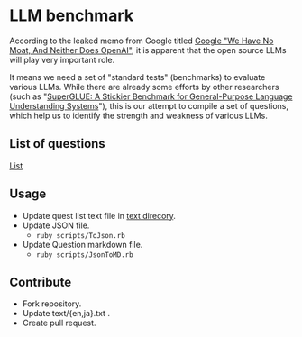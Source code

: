 # LLM benchmark

According to the leaked memo from Google titled [Google "We Have No Moat, And Neither Does OpenAI"](https://www.semianalysis.com/p/google-we-have-no-moat-and-neither), it is apparent that the open source LLMs will play very important role.

It means we need a set of "standard tests" (benchmarks) to evaluate various LLMs. While there are already some efforts by other researchers (such as "[SuperGLUE: A Stickier Benchmark for General-Purpose Language Understanding Systems](https://w4ngatang.github.io/static/papers/superglue.pdf)"), this is our attempt to compile a set of questions, which help us to identify the strength and weakness of various LLMs.

## List of questions

[List](./Questions.md)

## Usage

- Update quest list text file in [text direcory](./text/).
- Update JSON file.
  - `ruby scripts/ToJson.rb`
- Update Question markdown file.
  - `ruby scripts/JsonToMD.rb`

## Contribute

 - Fork repository.
 - Update text/{en,ja}.txt .
 - Create pull request.